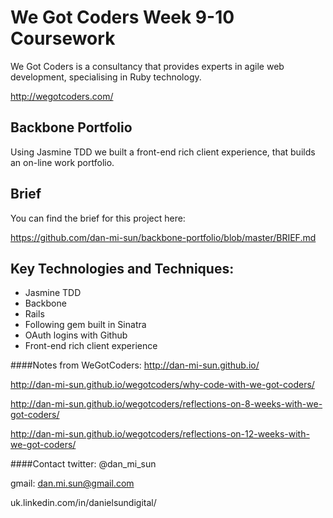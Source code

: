 # We Got Coders Week 9-10 Coursework 

We Got Coders is a consultancy that provides experts in agile web development, specialising in Ruby technology.

http://wegotcoders.com/

## Backbone Portfolio

Using Jasmine TDD we built a front-end rich client experience, that builds an on-line work portfolio. 

## Brief

You can find the brief for this project here:

https://github.com/dan-mi-sun/backbone-portfolio/blob/master/BRIEF.md

## Key Technologies and Techniques:
- Jasmine TDD
- Backbone 
- Rails
- Following gem built in Sinatra
- OAuth logins with Github
- Front-end rich client experience

####Notes from WeGotCoders:
http://dan-mi-sun.github.io/

http://dan-mi-sun.github.io/wegotcoders/why-code-with-we-got-coders/

http://dan-mi-sun.github.io/wegotcoders/reflections-on-8-weeks-with-we-got-coders/

http://dan-mi-sun.github.io/wegotcoders/reflections-on-12-weeks-with-we-got-coders/


####Contact
twitter: @dan_mi_sun

gmail: dan.mi.sun@gmail.com

uk.linkedin.com/in/danielsundigital/

